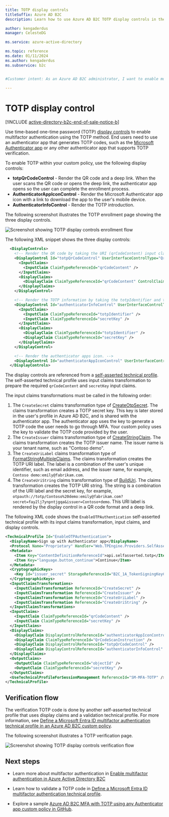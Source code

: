 ```yaml
---
title: TOTP display controls
titleSuffix: Azure AD B2C
description: Learn how to use Azure AD B2C TOTP display controls in the user journeys provided by your custom policies.

author: kengaderdus
manager: CelesteDG

ms.service: azure-active-directory

ms.topic: reference
ms.date: 01/11/2024
ms.author: kengaderdus
ms.subservice: b2c


#Customer intent: As an Azure AD B2C administrator, I want to enable multifactor authentication using the TOTP method, so that end users can use an authenticator app to generate TOTP codes for enrollment and verification.

---
```


# TOTP display control
[!INCLUDE [active-directory-b2c-end-of-sale-notice-b](../../includes/active-directory-b2c-end-of-sale-notice-b.md)]

Use time-based one-time password (TOTP) [display controls](display-controls.md) to enable multifactor authentication using the TOTP method. End users need to use an authenticator app that generates TOTP codes, such as the [Microsoft Authenticator app](https://www.microsoft.com/security/mobile-authenticator-app) or any other authenticator app that supports TOTP verification.

To enable TOTP within your custom policy, use the following display controls:

- **totpQrCodeControl** - Render the QR code and a deep link. When the user scans the QR code or opens the deep link, the authenticator app opens so the user can complete the enrollment process.  
- **AuthenticatorAppIconControl** - Render the Microsoft Authenticator app icon with a link to download the app to the user's mobile device.
- **AuthenticatorInfoControl** - Render the TOTP introduction.

The following screenshot illustrates the TOTP enrollment page showing the three display controls.

![Screenshot showing TOTP display controls enrollment flow](media/display-control-display-control-time-based-one-time-password/display-control-totp-enrollment.png)


The following XML snippet shows the three display controls:

```xml
  <DisplayControls>
    <!-- Render the QR code by taking the URI (qrCodeContent) input claim and rendering it as a QR code-->
    <DisplayControl Id="totpQrCodeControl" UserInterfaceControlType="QrCodeControl">
      <InputClaims>
        <InputClaim ClaimTypeReferenceId="qrCodeContent" />
      </InputClaims>
      <DisplayClaims>
        <DisplayClaim ClaimTypeReferenceId="qrCodeContent" ControlClaimType="QrCodeContent" />
      </DisplayClaims>
    </DisplayControl>

    <!-- Render the TOTP information by taking the totpIdentifier and the secretKey input claims and rendering them in plain text-->
    <DisplayControl Id="authenticatorInfoControl" UserInterfaceControlType="AuthenticatorInfoControl">
      <InputClaims>
        <InputClaim ClaimTypeReferenceId="totpIdentifier" />
        <InputClaim ClaimTypeReferenceId="secretKey" />
      </InputClaims>
      <DisplayClaims>
        <DisplayClaim ClaimTypeReferenceId="totpIdentifier" />
        <DisplayClaim ClaimTypeReferenceId="secretKey" />
      </DisplayClaims>
    </DisplayControl>

    <!-- Render the authenticator apps icon. -->
    <DisplayControl Id="authenticatorAppIconControl" UserInterfaceControlType="AuthenticatorAppIconControl" />
  </DisplayControls>
```

The display controls are referenced from a [self-asserted technical profile](self-asserted-technical-profile.md). The self-asserted technical profile uses input claims transformation to prepare the required `qrCodeContent` and `secretKey` input claims.

The input claims transformations must be called in the following order:

1. The `CreateSecret` claims transformation type of [CreateOtpSecret](string-transformations.md#createotpsecret). The claims transformation creates a TOTP secret key. This key is later stored in the user's profile in Azure AD B2C, and is shared with the authenticator app. The authenticator app uses the key to generate a TOTP code the user needs to go through MFA. Your custom policy uses the key to validate the TOTP code provided by the user.
1. The `CreateIssuer` claims transformation type of [CreateStringClaim](string-transformations.md#createstringclaim). The claims transformation creates the TOTP issuer name. The issuer name is your tenant name, such as "Contoso demo".
1. The `CreateUriLabel` claims transformation type of [FormatStringMultipleClaims](string-transformations.md#formatstringmultipleclaims).  The claims transformation creates the TOTP URI label. The label is a combination of the user's unique identifier, such as email address, and the issuer name, for example, `Contoso demo:emily@fabrikam.com`.
1. The `CreateUriString` claims transformation type of [BuildUri](string-transformations.md#builduri). The claims transformation creates the TOTP URI string. The string is a combination of the URI label and the secret key, for example, `otpauth://totp/Contoso%20demo:emily@fabrikam.com?secret=fay2lj7ynpntjgqa&issuer=Contoso+demo`. This URI label is rendered by the display control in a QR code format and a deep link.

The following XML code shows the `EnableOTPAuthentication` self-asserted technical profile with its input claims transformation, input claims, and display controls. 

```xml
<TechnicalProfile Id="EnableOTPAuthentication">
  <DisplayName>Sign up with Authenticator app</DisplayName>
  <Protocol Name="Proprietary" Handler="Web.TPEngine.Providers.SelfAssertedAttributeProvider, Web.TPEngine, Version=1.0.0.0, Culture=neutral, PublicKeyToken=null" />
  <Metadata>
    <Item Key="ContentDefinitionReferenceId">api.selfasserted.totp</Item>
    <Item Key="language.button_continue">Continue</Item>
  </Metadata>
  <CryptographicKeys>
    <Key Id="issuer_secret" StorageReferenceId="B2C_1A_TokenSigningKeyContainer" />
  </CryptographicKeys>
  <InputClaimsTransformations>
    <InputClaimsTransformation ReferenceId="CreateSecret" />
    <InputClaimsTransformation ReferenceId="CreateIssuer" />
    <InputClaimsTransformation ReferenceId="CreateUriLabel" />
    <InputClaimsTransformation ReferenceId="CreateUriString" />
  </InputClaimsTransformations>
  <InputClaims>
    <InputClaim ClaimTypeReferenceId="qrCodeContent" />
    <InputClaim ClaimTypeReferenceId="secretKey" />
  </InputClaims>
  <DisplayClaims>
    <DisplayClaim DisplayControlReferenceId="authenticatorAppIconControl" />
    <DisplayClaim ClaimTypeReferenceId="QrCodeScanInstruction" />
    <DisplayClaim DisplayControlReferenceId="totpQrCodeControl" />
    <DisplayClaim DisplayControlReferenceId="authenticatorInfoControl" />
  </DisplayClaims>
  <OutputClaims>
    <OutputClaim ClaimTypeReferenceId="objectId" />
    <OutputClaim ClaimTypeReferenceId="secretKey" />
  </OutputClaims>
  <UseTechnicalProfileForSessionManagement ReferenceId="SM-MFA-TOTP" />
</TechnicalProfile>
```

## Verification flow

The verification TOTP code is done by another self-asserted technical profile that uses display claims and a validation technical profile. For more information, see [Define a Microsoft Entra ID multifactor authentication technical profile in an Azure AD B2C custom policy](multi-factor-auth-technical-profile.md).

The following screenshot illustrates a TOTP verification page.

![Screenshot showing TOTP display controls verification flow](media/display-control-display-control-time-based-one-time-password/display-control-totp-verification.png)

## Next steps

- Learn more about multifactor authentication in [Enable multifactor authentication in Azure Active Directory B2C](multi-factor-authentication.md?pivots=b2c-custom-policy)

- Learn how to validate a TOTP code in [Define a Microsoft Entra ID multifactor authentication technical profile](multi-factor-auth-technical-profile.md).

- Explore a sample [Azure AD B2C MFA with TOTP using any Authenticator app custom policy in GitHub](https://github.com/azure-ad-b2c/samples/tree/master/policies/totp).  
